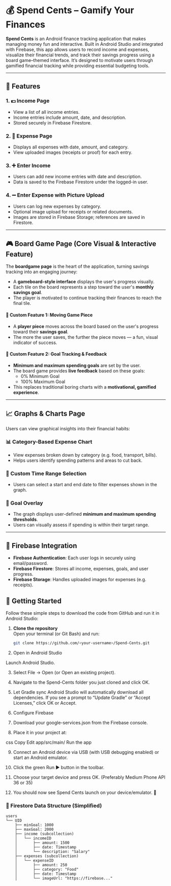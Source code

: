 # 💰 Spend Cents – Gamify Your Finances

**Spend Cents** is an Android finance tracking application that makes managing money fun and interactive. Built in Android Studio and integrated with Firebase, 
this app allows users to record income and expenses, visualize their financial trends, and track their savings progress using a board game–themed interface. 
It’s designed to motivate users through gamified financial tracking while providing essential budgeting tools.

---

## 🧩 Features

### 1. 💵 Income Page
- View a list of all income entries.
- Income entries include amount, date, and description.
- Stored securely in Firebase Firestore.

### 2. 🧾 Expense Page
- Displays all expenses with date, amount, and category.
- View uploaded images (receipts or proof) for each entry.

### 3. ➕ Enter Income
- Users can add new income entries with date and description.
- Data is saved to the Firebase Firestore under the logged-in user.

### 4. ➖ Enter Expense with Picture Upload
- Users can log new expenses by category.
- Optional image upload for receipts or related documents.
- Images are stored in Firebase Storage; references are saved in Firestore.

---

## 🎮 Board Game Page (Core Visual & Interactive Feature)

The **boardgame page** is the heart of the application, turning savings tracking into an engaging journey:

- A **gameboard-style interface** displays the user's progress visually.
- Each tile on the board represents a step toward the user's **monthly savings goal**.
- The player is motivated to continue tracking their finances to reach the final tile.

#### 🧍 Custom Feature 1: Moving Game Piece
- A **player piece** moves across the board based on the user's progress toward their **savings goal**.
- The more the user saves, the further the piece moves — a fun, visual indicator of success.

#### 🎯 Custom Feature 2: Goal Tracking & Feedback
- **Minimum and maximum spending goals** are set by the user.
- The board game provides **live feedback** based on these goals:
  - 0% Minimum Goal
  - 100% Maximum Goal
- This replaces traditional boring charts with a **motivational, gamified experience**.

---

## 📈 Graphs & Charts Page

Users can view graphical insights into their financial habits:

### 📊 Category-Based Expense Chart
- View expenses broken down by category (e.g. food, transport, bills).
- Helps users identify spending patterns and areas to cut back.

### 📅 Custom Time Range Selection
- Users can select a start and end date to filter expenses shown in the graph.

### 🚦 Goal Overlay
- The graph displays user-defined **minimum and maximum spending thresholds**.
- Users can visually assess if spending is within their target range.

---

## 🔐 Firebase Integration

- **Firebase Authentication**: Each user logs in securely using email/password.
- **Firebase Firestore**: Stores all income, expenses, goals, and user progress.
- **Firebase Storage**: Handles uploaded images for expenses (e.g. receipts).
  
## 🚀 Getting Started

Follow these simple steps to download the code from GitHub and run it in Android Studio:

1. **Clone the repository**  
   Open your terminal (or Git Bash) and run:  
   ```bash
   git clone https://github.com/<your-username>/Spend-Cents.git
2. Open in Android Studio

  Launch Android Studio.

3. Select File → Open (or Open an existing project).

4. Navigate to the Spend-Cents folder you just cloned and click OK.

5. Let Gradle sync
   Android Studio will automatically download all dependencies.
   If you see a prompt to “Update Gradle” or “Accept Licenses,” click OK or Accept.

6. Configure Firebase

7. Download your google-services.json from the Firebase console.

8. Place it in your project at:

css
Copy
Edit
app/src/main/
Run the app

9. Connect an Android device via USB (with USB debugging enabled) or start an Android emulator.

10. Click the green Run ▶️ button in the toolbar.

11. Choose your target device and press OK. (Preferably Medium Phone API 36 or 35)

12. You should now see Spend Cents launch on your device/emulator. 🎉


### 🔧 Firestore Data Structure (Simplified)

```plaintext
users
└── UID
    ├── minGoal: 1000
    ├── maxGoal: 2000
    ├── income (subcollection)
    │   └── incomeID
    │       ├── amount: 1500
    │       ├── date: Timestamp
    │       └── description: "Salary"
    ├── expenses (subcollection)
    │   └── expenseID
    │       ├── amount: 250
    │       ├── category: "Food"
    │       ├── date: Timestamp
    │       └── imageUrl: "https://firebase..." 



